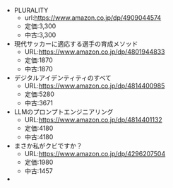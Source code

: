 - PLURALITY
  - url:https://www.amazon.co.jp/dp/4909044574
  - 定価:3,300
  - 中古:3,300
- 現代サッカーに適応する選手の育成メソッド
    - URL:https://www.amazon.co.jp/dp/4801944833
    - 定価:1870
    - 中古:1870
- デジタルアイデンティティのすべて
    - URL:https://www.amazon.co.jp/dp/4814400985
    - 定価:5280
    - 中古:3671
- LLMのプロンプトエンジニアリング
  - URL:https://www.amazon.co.jp/dp/4814401132
  - 定価:4180
  - 中古:4180
- まさか私がクビですか？
  - URL:https://www.amazon.co.jp/dp/4296207504
  - 定価:1980
  - 中古:1457
- 